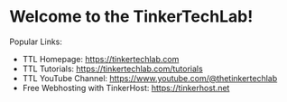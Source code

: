 # Welcome to the TinkerTechLab!

Popular Links:
 - TTL Homepage: https://tinkertechlab.com
 - TTL Tutorials: https://tinkertechlab.com/tutorials
 - TTL YouTube Channel: https://www.youtube.com/@thetinkertechlab
 - Free Webhosting with TinkerHost: https://tinkerhost.net
